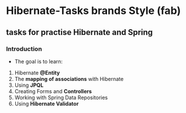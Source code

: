 # Hibernate-Tasks brands Style (fab)

## tasks for practise Hibernate and Spring
### Introduction
* The goal is to learn:
1. Hibernate **@Entity**
2. The **mapping of associations** with Hibernate
3. Using **JPQL**
4. Creating Forms and **Controllers**
5. Working with Spring Data Repositories
6. Using **Hibernate Validator**

